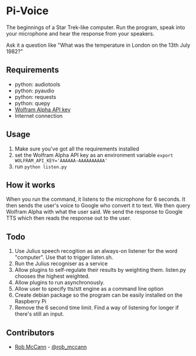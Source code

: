 Pi-Voice
========

The beginnings of a Star Trek-like computer. Run the program, speak into your microphone and hear the response from your speakers.

Ask it a question like "What was the temperature in London on the 13th July 1982?"

Requirements
------------

- python: audiotools
- python: pyaudio
- python: requests
- python: quepy
- [Wolfram Alpha API key](http://products.wolframalpha.com/developers/)
- Internet connection

Usage
-----
1. Make sure you've got all the requirements installed
2. set the Wolfram Alpha API key as an environment variable ```export WOLFRAM_API_KEY='AAAAAA-AAAAAAAAAA'```
3. run ```python listen.py```

How it works
------------
When you run the command, it listens to the microphone for 6 seconds. It then sends the user's voice to Google who convert it to text. We then query Wolfram Alpha with what the user said. We send the response to Google TTS which then reads the response out to the user.

Todo
----
1. Use Julius speech recogition as an always-on listener for the word "computer". Use that to trigger listen.sh.
2. Run the Julius recogniser as a service
3. Allow plugins to self-regulate their results by weighting them. listen.py chooses the highest weighted.
4. Allow plugins to run asynchronously.
5. Allow user to specify tts/stt engine as a command line option
6. Create debian package so the program can be easily installed on the Raspberry Pi
7. Remove the 6 second time limit. Find a way of listening for longer if there's still an input.

Contributors
------------

* [Rob McCann](http://robmccann.co.uk) - [@rob_mccann](http://twitter.com/rob_mccann)
